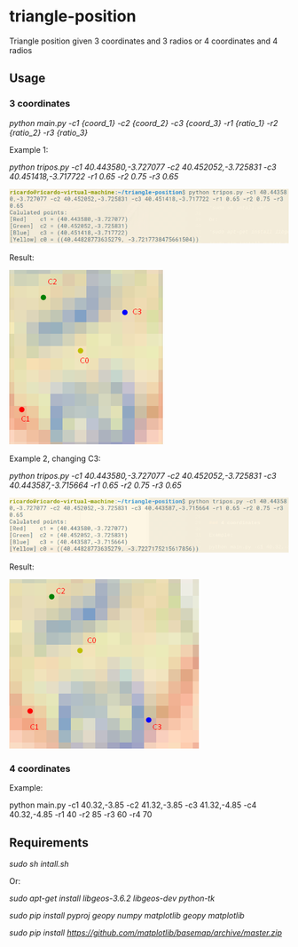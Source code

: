 # triangle-position
Triangle position given 3 coordinates and 3 radios or 4 coordinates and 4 radios

## Usage

### 3 coordinates

*python main.py -c1 {coord_1} -c2 {coord_2} -c3 {coord_3} -r1 {ratio_1} -r2 {ratio_2} -r3 {ratio_3}*

Example 1:

*python tripos.py -c1 40.443580,-3.727077 -c2 40.452052,-3.725831 -c3 40.451418,-3.717722 -r1 0.65 -r2 0.75 -r3 0.65*

![Screenshot](images/tri2.png)

Result:

![Screenshot](images/tri1.png)

Example 2, changing C3:

*python tripos.py -c1 40.443580,-3.727077 -c2 40.452052,-3.725831 -c3 40.443587,-3.715664 -r1 0.65 -r2 0.75 -r3 0.65*

![Screenshot](images/tri4.png)

Result:

![Screenshot](images/tri3.png)


### 4 coordinates

Example:

python main.py -c1 40.32,-3.85 -c2 41.32,-3.85 -c3 41.32,-4.85 -c4 40.32,-4.85 -r1 40 -r2 85 -r3 60 -r4 70

## Requirements

*sudo sh intall.sh*

Or:

*sudo apt-get install libgeos-3.6.2 libgeos-dev python-tk*

*sudo pip install pyproj geopy numpy matplotlib geopy matplotlib*

*sudo pip install https://github.com/matplotlib/basemap/archive/master.zip*




